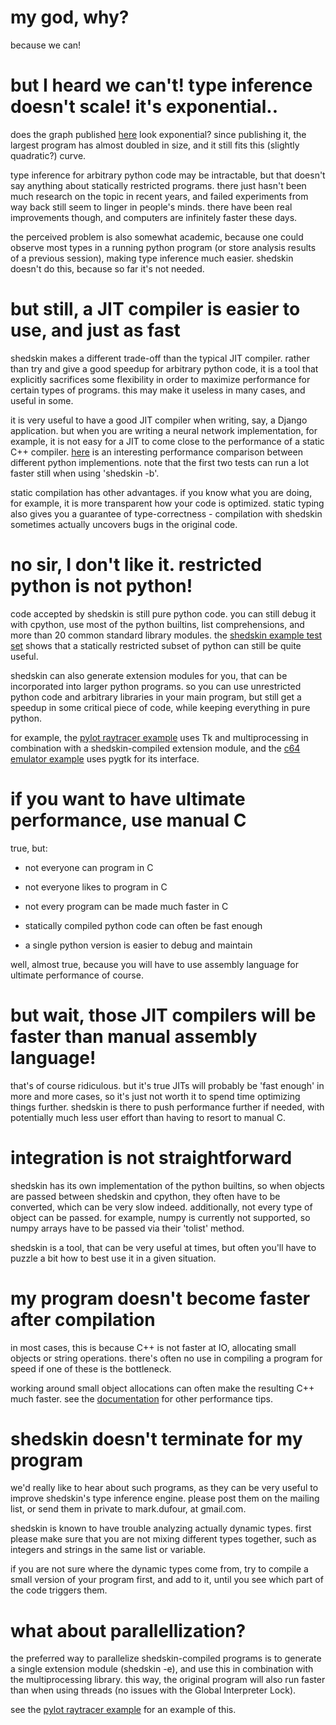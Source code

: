 # my god, why? #

because we can!

# but I heard we can't! type inference doesn't scale! it's exponential.. #

does the graph published [here](http://shed-skin.blogspot.com/2010/12/shed-skin-07-type-inference-scalability.html) look exponential? since publishing it, the largest program has almost doubled in size, and it still fits this (slightly quadratic?) curve.

type inference for arbitrary python code may be intractable, but that doesn't say anything about statically restricted programs. there just hasn't been much research on the topic in recent years, and failed experiments from way back still seem to linger in people's minds. there have been real improvements though, and computers are infinitely faster these days.

the perceived problem is also somewhat academic, because one could observe most types in a running python program (or store analysis results of a previous session), making type inference much easier. shedskin doesn't do this, because so far it's not needed.

# but still, a JIT compiler is easier to use, and just as fast #

shedskin makes a different trade-off than the typical JIT compiler. rather than try and give a good speedup for arbitrary python code, it is a tool that explicitly sacrifices some flexibility in order to maximize performance for certain types of programs. this may make it useless in many cases, and useful in some.

it is very useful to have a good JIT compiler when writing, say, a Django application. but when you are writing a neural network implementation, for example, it is not easy for a JIT to come close to the performance of a static C++ compiler. [here](http://attractivechaos.github.com/plb/) is an interesting performance comparison between different python implementions. note that the first two tests can run a lot faster still when using 'shedskin -b'.

static compilation has other advantages. if you know what you are doing, for example, it is more transparent how your code is optimized. static typing also gives you a guarantee of type-correctness - compilation with shedskin sometimes actually uncovers bugs in the original code.

# no sir, I don't like it. restricted python is not python! #

code accepted by shedskin is still pure python code. you can still debug it with cpython, use most of the python builtins, list comprehensions, and more than 20 common standard library modules. the [shedskin example test set](http://gitorious.org/shedskin/mainline/trees/master/examples) shows that a statically restricted subset of python can still be quite useful.

shedskin can also generate extension modules for you, that can be incorporated into larger python programs. so you can use unrestricted python code and arbitrary libraries in your main program, but still get a speedup in some critical piece of code, while keeping everything in pure python.

for example, the [pylot raytracer example](http://gitorious.org/shedskin/mainline/trees/master/examples) uses Tk and multiprocessing in combination with a shedskin-compiled extension module, and the [c64 emulator example](http://gitorious.org/shedskin/mainline/trees/master/examples) uses pygtk for its interface.

# if you want to have ultimate performance, use manual C #

true, but:

- not everyone can program in C

- not everyone likes to program in C

- not every program can be made much faster in C

- statically compiled python code can often be fast enough

- a single python version is easier to debug and maintain

well, almost true, because you will have to use assembly language for ultimate performance of course.

# but wait, those JIT compilers will be faster than manual assembly language! #

that's of course ridiculous. but it's true JITs will probably be 'fast enough' in more and more cases, so it's just not worth it to spend time optimizing things further. shedskin is there to push performance further if needed, with potentially much less user effort than having to resort to manual C.

# integration is not straightforward #

shedskin has its own implementation of the python builtins, so when objects are passed between shedskin and cpython, they often have to be converted, which can be very slow indeed. additionally, not every type of object can be passed. for example, numpy is currently not supported, so numpy arrays have to be passed via their 'tolist' method.

shedskin is a tool, that can be very useful at times, but often you'll have to puzzle a bit how to best use it in a given situation.

# my program doesn't become faster after compilation #

in most cases, this is because C++ is not faster at IO, allocating small objects or string operations. there's often no use in compiling a program for speed if one of these is the bottleneck.

working around small object allocations can often make the resulting C++ much faster. see the [documentation](http://code.google.com/p/shedskin/wiki/docs) for other performance tips.

# shedskin doesn't terminate for my program #

we'd really like to hear about such programs, as they can be very useful to improve shedskin's type inference engine. please post them on the mailing list, or send them in private to mark.dufour, at gmail.com.

shedskin is known to have trouble analyzing actually dynamic types. first please make sure that you are not mixing different types together, such as integers and strings in the same list or variable.

if you are not sure where the dynamic types come from, try to compile a small version of your program first, and add to it, until you see which part of the code triggers them.

# what about parallellization? #

the preferred way to parallelize shedskin-compiled programs is to generate a single extension module (shedskin -e), and use this in combination with the multiprocessing library. this way, the original program will also run faster than when using threads (no issues with the Global Interpreter Lock).

see the [pylot raytracer example](http://gitorious.org/shedskin/mainline/trees/master/examples) for an example of this.